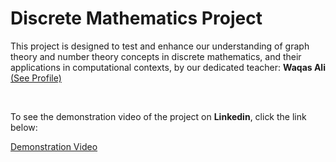 <h1>Discrete Mathematics Project</h1>
<p> This project is designed to test and enhance our understanding of graph
theory and number theory concepts in discrete mathematics, and their applications in
computational contexts, by our dedicated teacher: <b>Waqas Ali</b> <a href=https://www.linkedin.com/in/waqas-ali-429922261/>(See Profile)</a></p>
<br>
<p>To see the demonstration video of the project on <b>Linkedin</b>, click the link below:</p>
<a href=https://www.linkedin.com/feed/update/urn:li:activity:7147897461481656320/>Demonstration Video</a>
